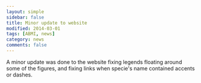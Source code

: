 ```yaml
---
layout: simple
sidebar: false
title: Minor update to website
modified: 2014-03-01
tags: [ABMI, news]
category: news
comments: false
---
```


A minor update was done to the website fixing legends floating 
around some of the figures, and fixing links when 
specie's name contained accents or dashes.

